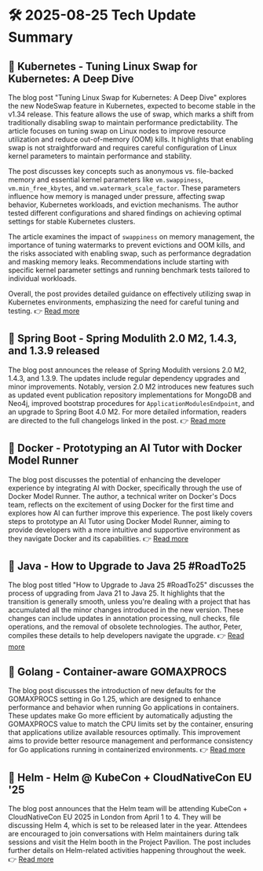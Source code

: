# 🛠️ 2025-08-25 Tech Update Summary

## 🔹 Kubernetes - Tuning Linux Swap for Kubernetes: A Deep Dive
The blog post "Tuning Linux Swap for Kubernetes: A Deep Dive" explores the new NodeSwap feature in Kubernetes, expected to become stable in the v1.34 release. This feature allows the use of swap, which marks a shift from traditionally disabling swap to maintain performance predictability. The article focuses on tuning swap on Linux nodes to improve resource utilization and reduce out-of-memory (OOM) kills. It highlights that enabling swap is not straightforward and requires careful configuration of Linux kernel parameters to maintain performance and stability.

The post discusses key concepts such as anonymous vs. file-backed memory and essential kernel parameters like `vm.swappiness`, `vm.min_free_kbytes`, and `vm.watermark_scale_factor`. These parameters influence how memory is managed under pressure, affecting swap behavior, Kubernetes workloads, and eviction mechanisms. The author tested different configurations and shared findings on achieving optimal settings for stable Kubernetes clusters.

The article examines the impact of `swappiness` on memory management, the importance of tuning watermarks to prevent evictions and OOM kills, and the risks associated with enabling swap, such as performance degradation and masking memory leaks. Recommendations include starting with specific kernel parameter settings and running benchmark tests tailored to individual workloads.

Overall, the post provides detailed guidance on effectively utilizing swap in Kubernetes environments, emphasizing the need for careful tuning and testing.
👉 [Read more](https://kubernetes.io/blog/2025/08/19/tuning-linux-swap-for-kubernetes-a-deep-dive/)

## 🔹 Spring Boot - Spring Modulith 2.0 M2, 1.4.3, and 1.3.9 released
The blog post announces the release of Spring Modulith versions 2.0 M2, 1.4.3, and 1.3.9. The updates include regular dependency upgrades and minor improvements. Notably, version 2.0 M2 introduces new features such as updated event publication repository implementations for MongoDB and Neo4j, improved bootstrap procedures for `ApplicationModulesEndpoint`, and an upgrade to Spring Boot 4.0 M2. For more detailed information, readers are directed to the full changelogs linked in the post.
👉 [Read more](https://spring.io/blog/2025/08/22/spring-modulith-2-0-0-m2-1-4-3-and-1-3-9-released)

## 🔹 Docker - Prototyping an AI Tutor with Docker Model Runner
The blog post discusses the potential of enhancing the developer experience by integrating AI with Docker, specifically through the use of Docker Model Runner. The author, a technical writer on Docker's Docs team, reflects on the excitement of using Docker for the first time and explores how AI can further improve this experience. The post likely covers steps to prototype an AI Tutor using Docker Model Runner, aiming to provide developers with a more intuitive and supportive environment as they navigate Docker and its capabilities.
👉 [Read more](https://www.docker.com/blog/how-to-build-an-ai-tutor-with-model-runner/)

## 🔹 Java - How to Upgrade to Java 25 #RoadTo25
The blog post titled "How to Upgrade to Java 25 #RoadTo25" discusses the process of upgrading from Java 21 to Java 25. It highlights that the transition is generally smooth, unless you're dealing with a project that has accumulated all the minor changes introduced in the new version. These changes can include updates in annotation processing, null checks, file operations, and the removal of obsolete technologies. The author, Peter, compiles these details to help developers navigate the upgrade.
👉 [Read more](https://inside.java/2025/08/24/roadto25-upgrade/)

## 🔹 Golang - Container-aware GOMAXPROCS
The blog post discusses the introduction of new defaults for the GOMAXPROCS setting in Go 1.25, which are designed to enhance performance and behavior when running Go applications in containers. These updates make Go more efficient by automatically adjusting the GOMAXPROCS value to match the CPU limits set by the container, ensuring that applications utilize available resources optimally. This improvement aims to provide better resource management and performance consistency for Go applications running in containerized environments.
👉 [Read more](https://go.dev/blog/container-aware-gomaxprocs)

## 🔹 Helm - Helm @ KubeCon + CloudNativeCon EU '25
The blog post announces that the Helm team will be attending KubeCon + CloudNativeCon EU 2025 in London from April 1 to 4. They will be discussing Helm 4, which is set to be released later in the year. Attendees are encouraged to join conversations with Helm maintainers during talk sessions and visit the Helm booth in the Project Pavilion. The post includes further details on Helm-related activities happening throughout the week.
👉 [Read more](https://helm.sh/blog/helm-at-kubecon-eu-25/)

